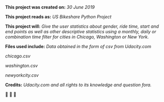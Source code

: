 **This project was created on:**
*30 June 2019*

**This project reads as:**
*US Bikeshare Python Project*


**This project will:**
*Give the user statistics about gender, ride time, start and end points as well as other descriptive statistics using a monthly, daily or combination time filter for cities in Chicago, Washington or New York.*

**Files used include:**
*Data obtained in the form of csv from Udacity.com*

*chicago.csv*

*washington.csv*

*newyorkcity.csv*


**Credits:**
*Udacity.com and all rights to its knowledge and question fora.*

:metal: :metal: :metal:
